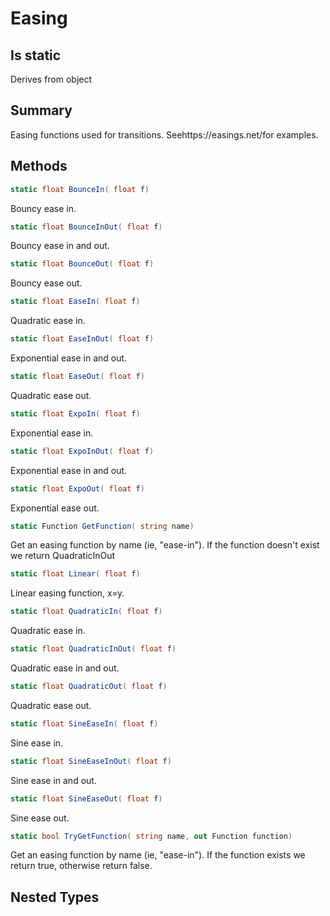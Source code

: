 # Easing

## Is static
Derives from object

## Summary

Easing functions used for transitions. Seehttps://easings.net/for examples.
## Methods

```c#
static float BounceIn( float f) 
```
Bouncy ease in.
```c#
static float BounceInOut( float f) 
```
Bouncy ease in and out.
```c#
static float BounceOut( float f) 
```
Bouncy ease out.
```c#
static float EaseIn( float f) 
```
Quadratic ease in.
```c#
static float EaseInOut( float f) 
```
Exponential ease in and out.
```c#
static float EaseOut( float f) 
```
Quadratic ease out.
```c#
static float ExpoIn( float f) 
```
Exponential ease in.
```c#
static float ExpoInOut( float f) 
```
Exponential ease in and out.
```c#
static float ExpoOut( float f) 
```
Exponential ease out.
```c#
static Function GetFunction( string name) 
```
Get an easing function by name (ie, "ease-in").
If the function doesn't exist we return QuadraticInOut
```c#
static float Linear( float f) 
```
Linear easing function, x=y.
```c#
static float QuadraticIn( float f) 
```
Quadratic ease in.
```c#
static float QuadraticInOut( float f) 
```
Quadratic ease in and out.
```c#
static float QuadraticOut( float f) 
```
Quadratic ease out.
```c#
static float SineEaseIn( float f) 
```
Sine ease in.
```c#
static float SineEaseInOut( float f) 
```
Sine ease in and out.
```c#
static float SineEaseOut( float f) 
```
Sine ease out.
```c#
static bool TryGetFunction( string name, out Function function) 
```
Get an easing function by name (ie, "ease-in").
If the function exists we return true, otherwise return false.
## Nested Types


